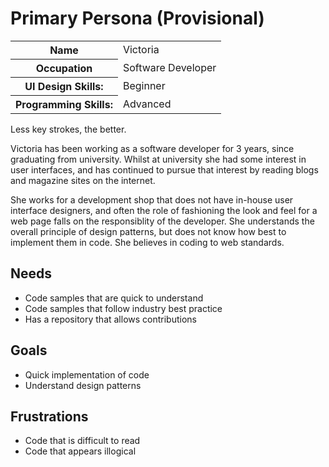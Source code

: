 Primary Persona (Provisional)
=============================

<table>
<tr><th>Name</th><td>Victoria</td></tr>
<tr><th>Occupation</th><td>Software Developer</td></tr>
<tr><th>UI Design Skills:</th><td>Beginner</td></tr>
<tr><th>Programming Skills:</th><td>Advanced</td></tr>
</table>

<p class="tag-line">Less key strokes, the better.</p>

Victoria has been working as a software developer for 3 years, since graduating from university. Whilst at university she had some interest in user interfaces, and has continued to pursue that interest by reading blogs and magazine sites on the internet.

She works for a development shop that does not have in-house user interface designers, and often the role of fashioning the look and feel for a web page falls on the responsiblity of the developer. She understands the overall principle of design patterns, but does not know how best to implement them in code. She believes in coding to web standards.

## Needs

* Code samples that are quick to understand
* Code samples that follow industry best practice
* Has a repository that allows contributions

## Goals

* Quick implementation of code
* Understand design patterns

## Frustrations

* Code that is difficult to read
* Code that appears illogical